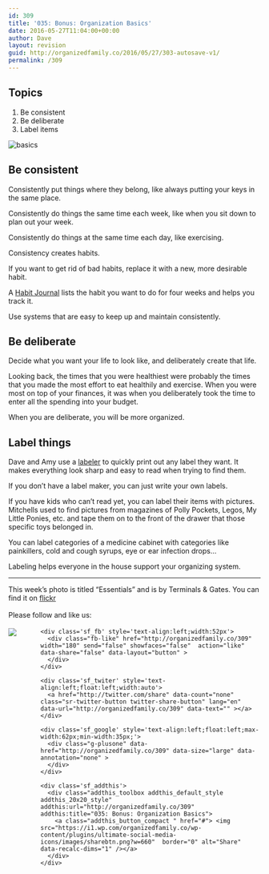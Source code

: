 ```yaml
---
id: 309
title: '035: Bonus: Organization Basics'
date: 2016-05-27T11:04:00+00:00
author: Dave
layout: revision
guid: http://organizedfamily.co/2016/05/27/303-autosave-v1/
permalink: /309
---
```

## Topics

  1. Be consistent
  2. Be deliberate
  3. Label items

<img src="https://i0.wp.com/organizedfamily.co/wp-content/uploads/2016/05/essentials.jpg?w=660" alt="basics" data-recalc-dims="1" /> 

## Be consistent

Consistently put things where they belong, like always putting your keys in the same place.

Consistently do things the same time each week, like when you sit down to plan out your week.

Consistently do things at the same time each day, like exercising.

Consistency creates habits.

If you want to get rid of bad habits, replace it with a new, more desirable habit.

A [Habit Journal](https://www.kickstarter.com/projects/1547291031/the-habit-journal-track-your-habits-and-achieve-yo) lists the habit you want to do for four weeks and helps you track it.

Use systems that are easy to keep up and maintain consistently.

## Be deliberate

Decide what you want your life to look like, and deliberately create that life.

Looking back, the times that you were healthiest were probably the times that you made the most effort to eat healthily and exercise. When you were most on top of your finances, it was when you deliberately took the time to enter all the spending into your budget.

When you are deliberate, you will be more organized.

## Label things

Dave and Amy use a [labeler](http://www.brother-usa.com/Labeling_Solutions/ModelDetail/7/PT45M/Overview) to quickly print out any label they want. It makes everything look sharp and easy to read when trying to find them.

If you don&#8217;t have a label maker, you can just write your own labels.

If you have kids who can&#8217;t read yet, you can label their items with pictures. Mitchells used to find pictures from magazines of Polly Pockets, Legos, My Little Ponies, etc. and tape them on to the front of the drawer that those specific toys belonged in.

You can label categories of a medicine cabinet with categories like painkillers, cold and cough syrups, eye or ear infection drops&#8230;

Labeling helps everyone in the house support your organizing system.

* * *

This week&#8217;s photo is titled &#8220;Essentials&#8221; and is by Terminals & Gates. You can find it on [flickr](https://www.flickr.com/photos/terminals/13361563673/)

<div class='sfsi_Sicons' style='width: 100%; display: inline-block; vertical-align: middle; text-align:left'>
  <div style='margin:0px 8px 0px 0px; line-height: 24px'>
    <span>Please follow and like us:</span>
  </div>
  
  <div class='sfsi_socialwpr'>
    <div class='sf_subscrbe' style='text-align:left;float:left;width:64px'>
      <a href="http://www.specificfeeds.com/widget/emailsubscribe/MTc5ODgx/OA==/" target="_blank"><img src="https://i2.wp.com/organizedfamily.co/wp-content/plugins/ultimate-social-media-icons/images/follow_subscribe.png?w=660" data-recalc-dims="1" /></a>
    </div>
    
    <div class='sf_fb' style='text-align:left;width:52px'>
      <div class="fb-like" href="http://organizedfamily.co/309" width="180" send="false" showfaces="false"  action="like" data-share="false" data-layout="button" >
      </div>
    </div>
    
    <div class='sf_twiter' style='text-align:left;float:left;width:auto'>
      <a href="http://twitter.com/share" data-count="none" class="sr-twitter-button twitter-share-button" lang="en" data-url="http://organizedfamily.co/309" data-text="" ></a>
    </div>
    
    <div class='sf_google' style='text-align:left;float:left;max-width:62px;min-width:35px;'>
      <div class="g-plusone" data-href="http://organizedfamily.co/309" data-size="large" data-annotation="none" >
      </div>
    </div>
    
    <div class='sf_addthis'>
      <div class="addthis_toolbox addthis_default_style addthis_20x20_style" addthis:url="http://organizedfamily.co/309" addthis:title="035: Bonus: Organization Basics">
        <a class="addthis_button_compact " href="#"> <img src="https://i1.wp.com/organizedfamily.co/wp-content/plugins/ultimate-social-media-icons/images/sharebtn.png?w=660"  border="0" alt="Share" data-recalc-dims="1" /></a>
      </div>
    </div>
  </div>
</div>